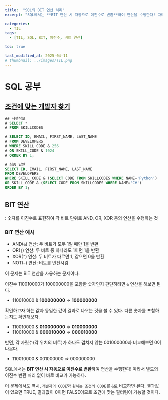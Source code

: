 ```yaml
---
title:  "SQL의 BIT 연산 처리"
excerpt: "SQL에서는 **BIT 연산 시 자동으로 이진수로 변환**하여 연산을 수행한다! 따라서 별도의 이진수 변환 처리 없이 바로 비교가 가능하다."

categories:
  - TIL
tags:
  - [TIL, SQL, BIT, 이진수, 비트 연산]

toc: true

last_modified_at: 2025-04-11
# thumbnail: ../images/TIL.png
---
```


# SQL 공부
## [조건에 맞는 개발자 찾기](https://school.programmers.co.kr/learn/courses/30/lessons/276034)

```sql
## 시행착오
# SELECT *
# FROM SKILLCODES

# SELECT ID, EMAIL, FIRST_NAME, LAST_NAME
# FROM DEVELOPERS
# WHERE SKILL_CODE & 256
# OR SKILL_CODE & 1024
# ORDER BY 1;

# 최종 답안
SELECT ID, EMAIL, FIRST_NAME, LAST_NAME
FROM DEVELOPERS
WHERE SKILL_CODE & (SELECT CODE FROM SKILLCODES WHERE NAME='Python')
OR SKILL_CODE & (SELECT CODE FROM SKILLCODES WHERE NAME='C#')
ORDER BY 1;
```

## BIT 연산
: 숫자를 이진수로 표현하여 각 비트 단위로 AND, OR, XOR 등의 연산을 수행하는 것

### BIT 연산 예시
- AND(`&`) 연산: 두 비트가 모두 1일 때만 1을 반환
- OR(`|`) 연산: 두 비트 중 하나라도 1이면 1을 반환
- XOR(`^`) 연산: 두 비트가 다르면 1, 같으면 0을 반환
- NOT(`~`) 연산: 비트를 반전시킴

이 문제는 BIT 연산을 사용하는 문제이다.

이진수 110010000가 100000000을 포함한 숫자인지 판단하려면 `&` 연산을 해보면 된다.

- 110010000 & **100000000** => **100000000**

확인하고자 하는 값과 동일한 값이 결과로 나오는 것을 볼 수 있다.
다른 숫자를 포함하는지도 확인해보자.

- 110010000 & **010000000** => **010000000**
- 110010000 & **000010000** => **000010000**

반면, 각 자릿수(각 위치의 비트)가 하나도 겹치지 않는 001000000과 비교해보면 0이 나온다.
- 110010000 & 001000000 => 000000000

SQL에서는 **BIT 연산 시 자동으로 이진수로 변환**하여 연산을 수행한다! 따라서 별도의 이진수 변환 처리 없이 바로 비교가 가능하다.

이 문제에서도 역시, `개발자의 CODE`와 `원하는 조건의 CODE`를 `&`로 비교하면 된다. 결과값이 있으면 TRUE, 결과값이 0이면 FALSE이므로 조건에 맞는 필터링이 가능할 것이다.